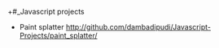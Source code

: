 +#_Javascript projects 
+ Paint splatter <http://github.com/dambadipudi/Javascript-Projects/paint_splatter/>

